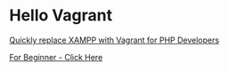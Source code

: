 # Hello Vagrant
[Quickly replace XAMPP with Vagrant for PHP Developers](https://blog.beehexa.com/2016/09/28/why-use-vagrant-instead-of-xampp-for-the-development/)

[For Beginner - Click Here](https://github.com/giappv/hello_vagrant/wiki/Vagrant-tutorial-for-PHP-Developers)
